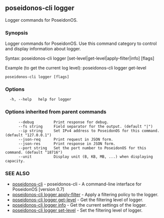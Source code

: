 ## poseidonos-cli logger

Logger commands for PoseidonOS.

### Synopsis


Logger commands for PoseidonOS. Use this command category to
control and display information about logger. 

Syntax: 
  poseidonos-cli logger [set-level|get-level|apply-filter|info] [flags]

Example (to get the current log level):
  poseidonos-cli logger get-level
	  

```
poseidonos-cli logger [flags]
```

### Options

```
  -h, --help   help for logger
```

### Options inherited from parent commands

```
      --debug         Print response for debug.
      --fs string     Field separator for the output. (default "|")
      --ip string     Set IPv4 address to PoseidonOS for this command. (default "127.0.0.1")
      --json-req      Print request in JSON form.
      --json-res      Print response in JSON form.
      --port string   Set the port number to PoseidonOS for this command. (default "18716")
      --unit          Display unit (B, KB, MB, ...) when displaying capacity.
```

### SEE ALSO

* [poseidonos-cli](poseidonos-cli.md)	 - poseidonos-cli - A command-line interface for PoseidonOS [version 0.7]
* [poseidonos-cli logger apply-filter](poseidonos-cli_logger_apply-filter.md)	 - Apply a filtering policy to the logger.
* [poseidonos-cli logger get-level](poseidonos-cli_logger_get-level.md)	 - Get the filtering level of logger.
* [poseidonos-cli logger info](poseidonos-cli_logger_info.md)	 - Get the current settings of the logger.
* [poseidonos-cli logger set-level](poseidonos-cli_logger_set-level.md)	 - Set the filtering level of logger.

